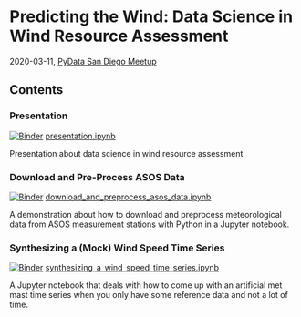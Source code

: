 # Predicting the Wind: Data Science in Wind Resource Assessment

2020-03-11, [PyData San Diego Meetup](https://www.meetup.com/PyData-San-Diego/)

## Contents

### Presentation
[![Binder](https://mybinder.org/badge_logo.svg)](https://mybinder.org/v2/gh/flrs/predicting_the_wind/master?filepath=presentation.ipynb) [presentation.ipynb](./presentation.ipynb) 

Presentation about data science in wind resource assessment 

### Download and Pre-Process ASOS Data
[![Binder](https://mybinder.org/badge_logo.svg)](https://mybinder.org/v2/gh/flrs/predicting_the_wind/master?filepath=data_acquisition%2Fdownload_and_preprocess_asos_data.ipynb) [download_and_preprocess_asos_data.ipynb](./data_acquisition/download_and_preprocess_asos_data.ipynb)

A demonstration about how to download and preprocess meteorological data from ASOS measurement stations with Python 
in a Jupyter notebook.

### Synthesizing a (Mock) Wind Speed Time Series
[![Binder](https://mybinder.org/badge_logo.svg)](https://mybinder.org/v2/gh/flrs/predicting_the_wind/master?filepath=data_acquisition%2Fsynthesizing_a_wind_speed_time_series.ipynb) [synthesizing_a_wind_speed_time_series.ipynb](./data_acquisition/synthesizing_a_wind_speed_time_series.ipynb)

A Jupyter notebook that deals with how to come up with an artificial met mast time series when you only have some 
reference data and not a lot of time.